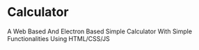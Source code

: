 # Calculator
A Web Based And Electron Based Simple Calculator With Simple Functionalities Using HTML/CSS/JS
